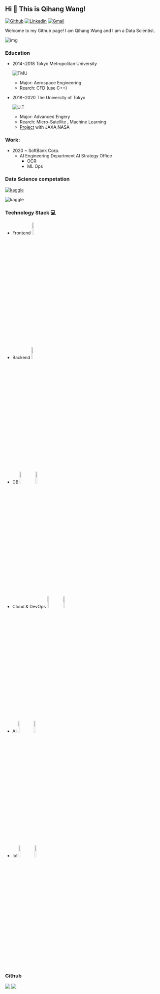 ## Hi 👋 This is Qihang Wang!

[![Github](https://img.shields.io/badge/-Github-000?style=flat&logo=Github&logoColor=white)](https://github.com/wangqihanginthesky)
[![Linkedin](https://img.shields.io/badge/-LinkedIn-blue?style=flat&logo=Linkedin&logoColor=white)](https://www.linkedin.com/in/qihang-wang/)
[![Gmail](https://img.shields.io/badge/-Gmail-c14438?style=flat&logo=Gmail&logoColor=white)](mailto:wangqihanginthesky@gmail.com)


Welcome to my Github page! I am Qihang Wang and I am a Data Scientist.

<img  alt="img" src="https://user-images.githubusercontent.com/48784591/161188058-b14bb5e5-75fb-4eab-b846-d4000144c56a.jpeg" height="auto" />


### Education
- 2014~2018 Tokyo Metropolitan University

    ![TMU](https://user-images.githubusercontent.com/48784591/161189884-bc888a4f-cab1-4e59-aec7-9ee29eb4337b.png)
  - Major: Aerospace Engineering
  - Rearch: CFD (use C++)
- 2018~2020 The University of Tokyo

    ![U.T](https://user-images.githubusercontent.com/48784591/161189893-c392925d-4754-4145-bc25-bb073318c957.png)
  - Major: Advanced Engery
  - Rearch: Micro-Satellite , Machine Learning
  - [Project](https://www.space.t.u-tokyo.ac.jp/equuleus/en/) with JAXA,NASA

### Work: 
- 2020 ~ SoftBank Corp. 
  - AI Engineering Department AI Strategy Office
    - OCR
    - ML Ops

### Data Science competation  
   [![kaggle](https://www.vectorlogo.zone/logos/kaggle/kaggle-ar21.svg)](https://www.kaggle.com/wangqihanginthesky) 

  ![kaggle](https://user-images.githubusercontent.com/48784591/161185091-396bd11a-cb1e-4498-ab03-9b8d624b56b2.png)


### Technology Stack 💻
- Frontend
<code><img width="10%" src="https://www.vectorlogo.zone/logos/reactjs/reactjs-ar21.svg"></code>

- Backend
<code><img width="10%" src="https://www.vectorlogo.zone/logos/pocoo_flask/pocoo_flask-ar21.svg"></code>

- DB
<code><img width="10%" src="https://www.vectorlogo.zone/logos/mysql/mysql-ar21.svg"></code>
<code><img width="10%" src="https://www.vectorlogo.zone/logos/mongodb/mongodb-ar21.svg"></code>

- Cloud & DevOps 
<code><img width="10%" src="https://www.vectorlogo.zone/logos/kubernetes/kubernetes-ar21.svg"></code>
<code><img width="10%" src="https://www.vectorlogo.zone/logos/amazon_aws/amazon_aws-ar21.svg"></code>

- AI
<code><img width="10%" src="https://www.vectorlogo.zone/logos/pytorch/pytorch-ar21.svg"></code>
<code><img width="10%" src="https://www.vectorlogo.zone/logos/kaggle/kaggle-ar21.svg"></code>
- Iot
<code><img width="10%" src="https://www.vectorlogo.zone/logos/raspberrypi/raspberrypi-ar21.svg"></code>
<code><img width="10%" src="https://www.vectorlogo.zone/logos/arduino/arduino-ar21.svg"></code>

### Github
<img  src="https://github-readme-stats.vercel.app/api/top-langs/?username=wangqihanginthesky&theme=noctis_minimus" />
<img  src="https://github-readme-stats.vercel.app/api?username=wangqihanginthesky&show_icons=true&theme=noctis_minimus" />
